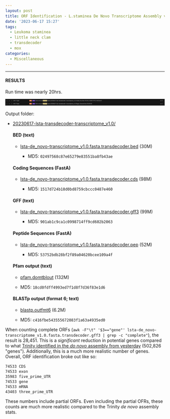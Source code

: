 ```yaml
---
layout: post
title: ORF Identification - L.staminea De Novo Transcriptome Assembly v1.0 Using Transdecoder on Mox
date: '2023-06-17 15:27'
tags: 
  - Leukoma staminea
  - little neck clam
  - transdecoder
  - mox
categories: 
  - Miscellaneous
---
```




---

#### RESULTS

Run time was nearly 20hrs.

![Screencap of L.staminea Transdecoder run time on Mox showing a run time of 19hrs, 12mins, 51secs](https://github.com/RobertsLab/sams-notebook/blob/master/images/screencaps/20230617-lsta-transdecoder-transcriptome_v1.0-runtime.png?raw=true)

Output folder:

- [20230617-lsta-transdecoder-transcriptome_v1.0/](https://gannet.fish.washington.edu/Atumefaciens/20230617-lsta-transdecoder-transcriptome_v1.0/)

  #### BED (text)
  - [lsta-de_novo-transcriptome_v1.0.fasta.transdecoder.bed](https://gannet.fish.washington.edu/Atumefaciens/20230617-lsta-transdecoder-transcriptome_v1.0/lsta-de_novo-transcriptome_v1.0.fasta.transdecoder.bed) (30M)

    - MD5: `02497568c87e65279e83551ba8fb43ae`

  #### Coding Sequences (FastA)
  - [lsta-de_novo-transcriptome_v1.0.fasta.transdecoder.cds](https://gannet.fish.washington.edu/Atumefaciens/20230617-lsta-transdecoder-transcriptome_v1.0/lsta-de_novo-transcriptome_v1.0.fasta.transdecoder.cds) (98M)

    - MD5: `1517d724b18d0bd8759cbccc0487e460`

  #### GFF (text)
  - [lsta-de_novo-transcriptome_v1.0.fasta.transdecoder.gff3](https://gannet.fish.washington.edu/Atumefaciens/20230617-lsta-transdecoder-transcriptome_v1.0/lsta-de_novo-transcriptome_v1.0.fasta.transdecoder.gff3) (99M)

    - MD5: `901ab1c9ca1c0998714ff9cd602b2063`

  #### Peptide Sequences (FastA)
  - [lsta-de_novo-transcriptome_v1.0.fasta.transdecoder.pep](https://gannet.fish.washington.edu/Atumefaciens/20230617-lsta-transdecoder-transcriptome_v1.0/lsta-de_novo-transcriptome_v1.0.fasta.transdecoder.pep) (52M)

    - MD5: `53752bdb28bf2f89a04620bcee109a4f`

  #### Pfam output (text)
  - [pfam.domtblout](https://gannet.fish.washington.edu/Atumefaciens/20230617-lsta-transdecoder-transcriptome_v1.0/pfam_out/pfam.domtblout) (132M)

  - MD5: `18cd0fdff4993ed7f1d8f7d36f83e1d6`

  #### BLASTp output (format 6; text)
  - [blastp.outfmt6](https://gannet.fish.washington.edu/Atumefaciens/20230617-lsta-transdecoder-transcriptome_v1.0/blastp_out/blastp.outfmt6) (6.2M)

  - MD5: `c416fbe543555672083f1a63a4935ed0`

When counting complete ORFs (`awk -F"\t" '$3=="gene"' lsta-de_novo-transcriptome_v1.0.fasta.transdecoder.gff3 | grep -c "complete"`), the result is 28,451. This is a _significant_ reduction in potential genes compared to what [Trinity identified in the _do novo_ assembly from yesterday](https://robertslab.github.io/sams-notebook/2023/06/16/Transcriptome-Assembly-De-Novo-L.staminea-Trimmed-RNAseq-Using-Trinity-on-Mox.html) (502,826 "genes"). Additionally, this is a much more realistic number of genes. Overall, ORF identification broke out like so:

```
74533 CDS
74533 exon
35983 five_prime_UTR
74533 gene
74533 mRNA
43403 three_prime_UTR
```

These numbers include partial ORFs. Even including the partial OFRs, these counts are much more realistic compared to the Trinity _de novo_ assembly stats. 